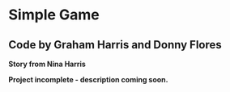 # Simple Game

## Code by Graham Harris and Donny Flores
<b>Story from Nina Harris </br>

Project incomplete - description coming soon.